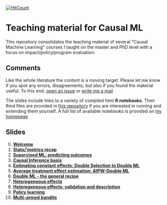 [![HitCount](https://hits.dwyl.com/MCKnaus/causalML-teaching.svg?style=flat)](http://hits.dwyl.com/MCKnaus/causalML-teaching) <!--- Started 3.8.2023 -->

# Teaching material for Causal ML
This repository consolidates the teaching material of several "Causal Machine Learning" courses I taught on the master and PhD level with a focus on impact/policy/program evaluation.

## Comments

Like the whole literature the content is a moving target. Please let me know if you spot any errors, disagreements, but also if you found the material useful. To this end, [open an issue](https://github.com/MCKnaus/causalML-teaching/issues) or [write me a mail](mailto:michael.knaus@uni-tuebingen.de)

The slides include links to a variety of compiled html **R notebooks**. Their Rmd files are provided in [this repository](https://github.com/MCKnaus/causalML-teaching/tree/main/Notebooks) if you are interested in running and extending them yourself. A full list of available notebooks is provided on [my homepage](https://mcknaus.github.io/menu/teaching.html).

## Slides

0. [**Welcome**](https://nbviewer.org/github/MCKnaus/causalML-teaching/blob/main/Slides/CML0_Welcome.pdf)
1. [**Stats/’metrics recap**](https://nbviewer.org/github/MCKnaus/causalML-teaching/blob/main/Slides/CML1_metrics.pdf)
2. [**Supervised ML: predicting outcomes**](https://nbviewer.org/github/MCKnaus/causalML-teaching/blob/main/Slides/CML2_SML.pdf)
3. [**Causal Inference basis**](https://nbviewer.org/github/MCKnaus/causalML-teaching/blob/main/Slides/CML3_CI.pdf)
4. [**Estimating constant effects: Double Selection to Double ML**](https://nbviewer.org/github/MCKnaus/causalML-teaching/blob/main/Slides/CML4_DS_PLR.pdf)
5. [**Average treatment effect estimation: AIPW-Double ML**](https://nbviewer.org/github/MCKnaus/causalML-teaching/blob/main/Slides/CML5_AIPW.pdf)
6. [**Double ML - the general recipe**](https://nbviewer.org/github/MCKnaus/causalML-teaching/blob/main/Slides/CML6_DML.pdf)
7. [**Heterogeneous effects**](https://nbviewer.org/github/MCKnaus/causalML-teaching/blob/main/Slides/CML7_HTE.pdf)
8. [**Heterogeneous effects: validation and description**](https://nbviewer.org/github/MCKnaus/causalML-teaching/blob/main/Slides/CML8_HTE2.pdf)
9. [**Policy learning**](https://nbviewer.org/github/MCKnaus/causalML-teaching/blob/main/Slides/CML9_PL.pdf)
10. [**Multi-armed bandits**](https://nbviewer.org/github/MCKnaus/causalML-teaching/blob/main/Slides/CML10_Bandits.pdf)

